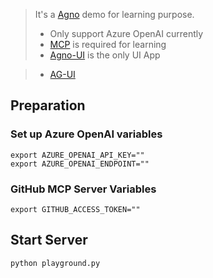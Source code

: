 > It's a [Agno](https://docs.agno.com/introduction) demo for learning purpose.
> - Only support Azure OpenAI currently
> - [MCP](https://modelcontextprotocol.io/docs/getting-started/intro) is required for learning
> - [Agno-UI](https://docs.agno.com/agent-ui/introduction) is the only UI App

> - [AG-UI](https://github.com/ag-ui-protocol/ag-ui)

## Preparation

### Set up Azure OpenAI variables

```
export AZURE_OPENAI_API_KEY=""
export AZURE_OPENAI_ENDPOINT=""
```

### GitHub MCP Server Variables

```
export GITHUB_ACCESS_TOKEN=""
```

## Start Server

```
python playground.py
```